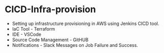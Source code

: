 # CICD-Infra-provision

- Setting up infrastructure provisioning in AWS using Jenkins CICD tool.
- IaC Tool - Terraform
- IDE - VSCode
- Source Code Management - GitHUB
- Notifications - Slack Messages on Job Failure and Success.
